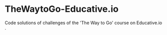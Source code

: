 # TheWaytoGo-Educative.io

Code solutions of challenges of the 'The Way to Go' course on Educative.io .
